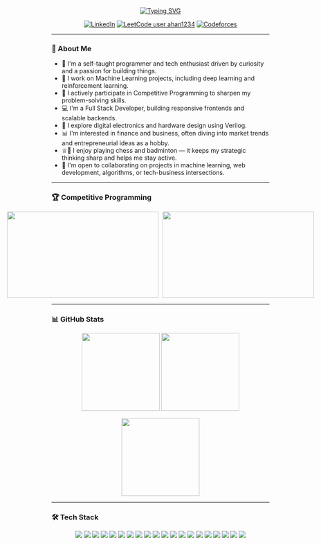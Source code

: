 <div align="center">
  <a href="https://github.com/ahan-halder" target="_blank">
    <img src="https://readme-typing-svg.herokuapp.com?font=Consolas&weight=600&duration=2000&pause=1000&center=true&vCenter=true&width=500&lines=Hi%2C+I+am+Ahan+Halder!;%3CMachine+Learning%3E;%3CCompetitive+Programming%3E;%3CFull+Stack+Development%3E" alt="Typing SVG" />
  </a>

  <br/>

  [![LinkedIn](https://img.shields.io/badge/LinkedIn-%230077B5.svg?style=flat&logo=linkedin&logoColor=white)](https://www.linkedin.com/in/ahan-halder-229814285/)
  [![LeetCode user ahan1234](https://img.shields.io/badge/dynamic/json?style=flat&labelColor=black&color=%23ffa116&label=Leetcode&query=ratingQuantile&url=https%3A%2F%2Fleetcode-badge.vercel.app%2Fapi%2Fusers%2Fahan1234&logo=leetcode&logoColor=yellow)](https://leetcode.com/ahan1234/)
  [![Codeforces](https://codeforces-readme-stats.vercel.app/api/badge?username=AhanH31)](https://codeforces.com/profile/AhanH31)
 


</div>

---

### 👋 About Me

- 🚀 I'm a self-taught programmer and tech enthusiast driven by curiosity and a passion for building things.
- 🧠 I work on Machine Learning projects, including deep learning and reinforcement learning.
- 🏁 I actively participate in Competitive Programming to sharpen my problem-solving skills.
- 💻 I'm a Full Stack Developer, building responsive frontends and scalable backends.
- 🔌 I explore digital electronics and hardware design using Verilog.
- 📊 I'm interested in finance and business, often diving into market trends and entrepreneurial ideas as a hobby.
- ♕🏸 I enjoy playing chess and badminton — it keeps my strategic thinking sharp and helps me stay active.
- 🤝 I'm open to collaborating on projects in machine learning, web development, algorithms, or tech-business intersections.

---

### 🏆 Competitive Programming

<div align="center" style="display: flex; justify-content: center; gap: 10px;">
  <a href="https://codeforces.com/profile/AhanH31">
    <img src="https://codeforces-readme-stats.vercel.app/api/card?username=AhanH31" height="200" width="350" />
  </a>
  <a href="https://leetcode.com/u/ahan1234/">
    <img src="https://leetcard.jacoblin.cool/ahan1234?ext=contest" height="200" width="350" />
  </a>
</div>

---

### 📊 GitHub Stats

<div align="center">
  <img src="https://github-readme-stats.vercel.app/api?username=ahan-halder&count_private=true&show_icons=true&theme=radical" height="180" />
  <img src="https://github-readme-stats.vercel.app/api/top-langs/?username=ahan-halder&layout=compact&theme=radical" height="180" />
</div>

<p align="center">
  <img src="https://github-readme-streak-stats.herokuapp.com/?user=ahan-halder&theme=radical" height="180" />
</p>

---

### 🛠️ Tech Stack

<div align="center">
  <img src="https://img.shields.io/badge/Python-3776AB?style=for-the-badge&logo=python&logoColor=white" />
  <img src="https://img.shields.io/badge/C++-00599C?style=for-the-badge&logo=c%2B%2B&logoColor=white" />
  <img src="https://img.shields.io/badge/JavaScript-F7DF1E?style=for-the-badge&logo=javascript&logoColor=black" />
  <img src="https://img.shields.io/badge/Node.js-339933?style=for-the-badge&logo=nodedotjs&logoColor=white" />
  <img src="https://img.shields.io/badge/Express.js-000000?style=for-the-badge&logo=express&logoColor=white" />
  <img src="https://img.shields.io/badge/React-20232A?style=for-the-badge&logo=react&logoColor=61DAFB" />
  <img src="https://img.shields.io/badge/Tailwind_CSS-38B2AC?style=for-the-badge&logo=tailwind-css&logoColor=white" />
  <img src="https://img.shields.io/badge/FastAPI-009688?style=for-the-badge&logo=fastapi&logoColor=white" />
  <img src="https://img.shields.io/badge/MySQL-4479A1?style=for-the-badge&logo=mysql&logoColor=white" />
  <img src="https://img.shields.io/badge/MongoDB-4EA94B?style=for-the-badge&logo=mongodb&logoColor=white" />
  <img src="https://img.shields.io/badge/TensorFlow-FF6F00?style=for-the-badge&logo=tensorflow&logoColor=white" />
  <img src="https://img.shields.io/badge/PyTorch-EE4C2C?style=for-the-badge&logo=pytorch&logoColor=white" />
  <img src="https://img.shields.io/badge/NumPy-013243?style=for-the-badge&logo=numpy&logoColor=white" />
  <img src="https://img.shields.io/badge/Pandas-150458?style=for-the-badge&logo=pandas&logoColor=white" />
  <img src="https://img.shields.io/badge/Scikit--Learn-F7931E?style=for-the-badge&logo=scikit-learn&logoColor=white" />
  <img src="https://img.shields.io/badge/Jupyter-F37626?style=for-the-badge&logo=jupyter&logoColor=white" />
  <img src="https://img.shields.io/badge/Figma-F24E1E?style=for-the-badge&logo=figma&logoColor=white" />
  <img src="https://img.shields.io/badge/Git-F05032?style=for-the-badge&logo=git&logoColor=white" />
  <img src="https://img.shields.io/badge/GitHub-181717?style=for-the-badge&logo=github&logoColor=white" />
  <img src="https://img.shields.io/badge/VS_Code-007ACC?style=for-the-badge&logo=visual-studio-code&logoColor=white" />
</div>
